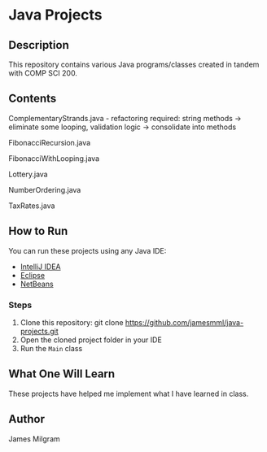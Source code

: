 # Java Projects

## Description
This repository contains various Java programs/classes created in tandem with COMP SCI 200.

## Contents
ComplementaryStrands.java - refactoring required: string methods -> eliminate some looping,  validation logic -> consolidate into methods

FibonacciRecursion.java

FibonacciWithLooping.java

Lottery.java

NumberOrdering.java

TaxRates.java

## How to Run
You can run these projects using any Java IDE:

- [IntelliJ IDEA](https://www.jetbrains.com/idea/)
- [Eclipse](https://www.eclipse.org/)
- [NetBeans](https://netbeans.apache.org/)

### Steps
1. Clone this repository:
git clone https://github.com/jamesmml/java-projects.git
2. Open the cloned project folder in your IDE
3. Run the `Main` class

## What One Will Learn
These projects have helped me implement what I have learned in class.

## Author
James Milgram
